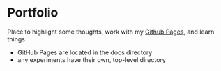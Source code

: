# Portfolio
Place to highlight some thoughts, work with my [Github Pages](https://carywreams.github.io/portfolio/), and learn things.

+ GitHub Pages are located in the docs directory
+ any experiments have their own, top-level directory

